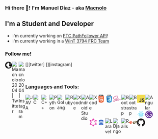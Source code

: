 ### Hi there 👋! I'm Manuel Díaz - aka [Macnolo][website]

## I'm a Student and Developer 
- I'm currently working on [FTC PathFollower API](https://github.com/WinT-3794/PathFollower)!
- I'm currently working in a [WinT 3794 FRC Team](https://www.facebook.com/WinT3794FRC)

### Follow me!

[<img align="left" alt="macnolo.tech" width="22px" src="https://raw.githubusercontent.com/iconic/open-iconic/master/svg/globe.svg" />][website]
[<img align="left" alt="Macnolo2004 | Twitter" width="22px" src="https://cdn.jsdelivr.net/npm/simple-icons@v3/icons/twitter.svg" />][twitter]
[<img align="left" alt="macnolo2004 | Instagram" width="22px" src="https://cdn.jsdelivr.net/npm/simple-icons@v3/icons/instagram.svg" />][instagram]

<br />

### Languages and Tools:

[<img align="left" alt="JAVA" width="26px" src="https://img2.freepng.es/20181122/krs/kisspng-java-programming-language-selenium-computer-softwa-july-2-16-halab-4-dev-5bf78387a7bb41.028192901542947719687.jpg" />][website]
[<img align="left" alt="C" width="26px" src="https://w0.pngwave.com/png/724/306/c-png-clip-art.png" />][website]
[<img align="left" alt="C++" width="26px" src="https://img2.freepng.es/20180408/pew/kisspng-the-c-programming-language-computer-icons-comput-programming-5acadc2dec0be9.0824244915232440779669.jpg" />][website]
[<img align="left" alt="Python" width="26px" src="https://compueducacion.mx/wp-content/uploads/2019/11/camiseta-unisex-python-logo-personalizada-pessoal-D_NQ_NP_669467-MLB31742027058_082019-F.jpg" />][website]
[<img align="left" alt="Golang" width="26px" src="https://miro.medium.com/max/3150/1*yh90bW8jL4f8pOTZTvbzqw.png" />][website]
[<img align="left" alt="Ruby" width="26px" src="https://upload.wikimedia.org/wikipedia/commons/7/73/Ruby_logo.svg" />][website]
[<img align="left" alt="Xcode" width="26px" src="https://upload.wikimedia.org/wikipedia/commons/thumb/9/9d/Swift_logo.svg/1138px-Swift_logo.svg.png" />][website]
[<img align="left" alt="Android Studio" width="26px" src="https://w7.pngwing.com/pngs/73/631/png-transparent-android-studio-integrated-development-environment-software-development-emulator-android-logo-emulator-mobile-app-development.png" />][website]
[<img align="left" alt="Xcode" width="26px" src="https://upload.wikimedia.org/wikipedia/commons/1/1e/Xcode_Icon.png" />][website]
[<img align="left" alt="HTML5" width="26px" src="https://raw.githubusercontent.com/github/explore/80688e429a7d4ef2fca1e82350fe8e3517d3494d/topics/html/html.png" />][website]
[<img align="left" alt="CSS3" width="26px" src="https://raw.githubusercontent.com/github/explore/80688e429a7d4ef2fca1e82350fe8e3517d3494d/topics/css/css.png" />][website]
[<img align="left" alt="Sass" width="26px" src="https://raw.githubusercontent.com/github/explore/80688e429a7d4ef2fca1e82350fe8e3517d3494d/topics/sass/sass.png" />][website]
[<img align="left" alt="Bootstrap" width="26px" src="https://camo.githubusercontent.com/0e0adf58c74c6e74bb64ece5d0ef4620f4f46915/68747470733a2f2f76352e676574626f6f7473747261702e636f6d2f646f63732f352e302f6173736574732f6272616e642f626f6f7473747261702d6c6f676f2d736861646f772e706e67" />][website]
[<img align="left" alt="Bootstrap" width="26px" src="https://seeklogo.com/images/T/tailwind-css-logo-5AD4175897-seeklogo.com.png" />][website]
[<img align="left" alt="JavaScript" width="26px" src="https://raw.githubusercontent.com/github/explore/80688e429a7d4ef2fca1e82350fe8e3517d3494d/topics/javascript/javascript.png" />][website]
[<img align="left" alt="Angular" width="26px" src="https://upload.wikimedia.org/wikipedia/commons/thumb/c/cf/Angular_full_color_logo.svg/1200px-Angular_full_color_logo.svg.png" />][website]
[<img align="left" alt="React" width="26px" src="https://raw.githubusercontent.com/github/explore/80688e429a7d4ef2fca1e82350fe8e3517d3494d/topics/react/react.png" />][website]
[<img align="left" alt="Gatsby" width="26px" src="https://raw.githubusercontent.com/github/explore/e94815998e4e0713912fed477a1f346ec04c3da2/topics/gatsby/gatsby.png" />][website]
[<img align="left" alt="GraphQL" width="26px" src="https://raw.githubusercontent.com/github/explore/80688e429a7d4ef2fca1e82350fe8e3517d3494d/topics/graphql/graphql.png" />][website]
[<img align="left" alt="SQL" width="26px" src="https://raw.githubusercontent.com/github/explore/80688e429a7d4ef2fca1e82350fe8e3517d3494d/topics/sql/sql.png" />][website]
[<img align="left" alt="Laravel" width="26px" src="https://desarrolloweb.com/storage/tag_images/actual/7sY8a8whbcQcFvkV3nQGiCjXYITUgdLALYqlFzmM.png" />][website]
[<img align="left" alt="Django" width="26px" src="https://img1.freepng.es/20180711/fol/kisspng-django-web-development-web-framework-python-softwa-django-5b45d913c5b252.5696191815313042118098.jpg" />][website]
[<img align="left" alt="Rails" width="26px" src="https://www.kindpng.com/picc/m/12-120961_logo-ruby-on-rails-hd-png-download.png" />][website]
[<img align="left" alt="Git" width="26px" src="https://raw.githubusercontent.com/github/explore/80688e429a7d4ef2fca1e82350fe8e3517d3494d/topics/git/git.png" />][website]
[<img align="left" alt="GitHub" width="26px" src="https://raw.githubusercontent.com/github/explore/78df643247d429f6cc873026c0622819ad797942/topics/github/github.png" />][website]

[website]: https://macnolo.tech
